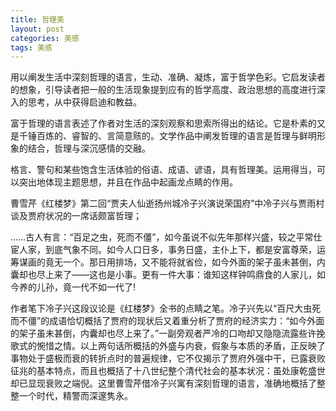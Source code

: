 ```yaml
---
title: 哲理美
layout: post
categories: 美感
tags: 美感
---
```


用以阐发生活中深刻哲理的语言，生动、准确、凝炼，富于哲学色彩。它启发读者的想象，引导读者把一般的生活现象提到应有的哲学高度、政治思想的高度进行深入的思考，从中获得启迪和教益。

富于哲理的语言表述了作者对生活的深刻观察和思索所得出的结论。它是朴素的又是千锤百炼的、睿智的、言简意赅的。文学作品中阐发哲理的语言是哲理与鲜明形象的结合，哲理与深沉感情的交融。

格言、警句和某些饱含生活体验的俗语、成语、谚语，具有哲理美。运用得当，可以突出地体现主题思想，并且在作品中起画龙点睛的作用。

曹雪芹《红楼梦》第二回“贾夫人仙逝扬州城冷子兴演说荣国府”中冷子兴与贾雨村谈及贾府状况的一席话颇富哲理；

……古人有言：“百足之虫，死而不僵”，如今虽说不似先年那样兴盛，较之平常仕宦人家，到底气象不同。如今人口日多，事务日盛，主仆上下，都是安富尊荣，运筹谋画的竟无一个。那日用排场，又不能将就省俭，如今外面的架子虽未甚倒，内囊却也尽上来了——这也是小事。更有一件大事：谁知这样钟鸣鼎食的人家儿，如今养的儿孙，竟一代不如一代了!

作者笔下冷子兴这段议论是《红楼梦》全书的点睛之笔。冷子兴先以“百尺大虫死而不僵”的成语恰切概括了贾府的现状后又着重分析了贾府的经济实力：“如今外面的架子虽未甚倒，内囊却也尽上来了。”一副旁观者严冷的口吻却又隐隐流露些许挽歌式的惋惜之情。以上两句话所概括的外盛与内衰，假象与本质的矛盾，正反映了事物处于盛极而衰的转折点时的普遍规律，它不仅揭示了贾府外强中干，已露衰败征兆的基本特点，而且也概括了十八世纪整个清代社会的基本状况：虽处康乾盛世却已显现衰败之端倪。这里曹雪芹借冷子兴寓有深刻哲理的语言，准确地概括了整整一个时代，精警而深邃隽永。 